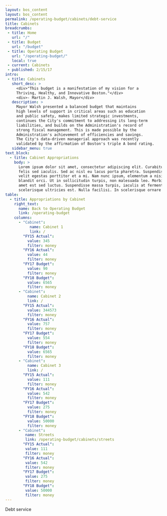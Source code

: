 ```yaml
---
layout: bos_content
layout: bos_content
permalink: /operating-budget/cabinets/debt-service
title: Cabinets
breadcrumbs:
 - title: Home
   url: "/"
 - title: Budget
   url: "/budget"
 - title: Operating Budget
   url: "/operating-budget/"
   local: true
 - current: Cabinets
 - published: 2/15/17
intro:
 - title: Cabinets
   short_desc: >
     <div>"This budget is a manifestation of my vision for a
     Thriving, Healthy, and Innovative Boston."</div>
     <div>- Martin J. Walsh, Mayor</div>
   description: >
     Mayor Walsh presented a balanced budget that maintains
     high levels of support in critical areas such as education
     and public safety, makes limited strategic investments,
     continues the City's commitment to addressing its long-term
     liabilities, and builds on the Administration's record of
     strong fiscal management. This is made possible by the
     Administration's achievement of efficiencies and savings.
     The City's data-driven managerial approach was recently
     validated by the affirmation of Boston's triple A bond rating.
   sidebar_menu: true
text_block:
  - title: Cabinet Appropriations
    body: >
      Lorem ipsum dolor sit amet, consectetur adipiscing elit. Curabitur suscipit id
      felis sed iaculis. Sed ac nisl eu lacus porta pharetra. Suspendisse a tortor vel
      velit egestas porttitor et a mi. Nam nunc ipsum, elementum a nisi nec, scelerisque
      blandit orci. Ut in sollicitudin turpis, non malesuada leo. Morbi vehicula sit
      amet est sed luctus. Suspendisse massa turpis, iaculis at fermentum placerat,
      scelerisque ultricies est. Nulla facilisi. In scelerisque ornare tincidunt.
table:
  - title: Appropriations by Cabinet
    right_text:
      name: Back to Operating Budget
      link: /operating-budget
    columns:
      - "Cabinet":
           name: Cabinet 1
           link: /
        "FY15 Actual":
          value: 345
          filter: money
        "FY16 Actual":
          value: 44
          filter: money
        "FY17 Budget":
          value: 90
          filter: money
        "FY18 Budget":
          value: 6565
          filter: money
      - "Cabinet":
          name: Cabinet 2
          link: /
        "FY15 Actual":
          value: 344573
          filter: money
        "FY16 Actual":
          value: 757
          filter: money
        "FY17 Budget":
          value: 554
          filter: money
        "FY18 Budget":
          value: 6565
          filter: money
      - "Cabinet":
          name: Cabinet 3
          link: /
        "FY15 Actual":
          value: 111
          filter: money
        "FY16 Actual":
          value: 542
          filter: money
        "FY17 Budget":
          value: 275
          filter: money
        "FY18 Budget":
          value: 50000
          filter: money
      - "Cabinet":
         name: Streets
         link: /operating-budget/cabinets/streets
        "FY15 Actual":
         value: 111
         filter: money
        "FY16 Actual":
         value: 542
         filter: money
        "FY17 Budget":
         value: 275
         filter: money
        "FY18 Budget":
         value: 50000
         filter: money
---
```


Debt service
